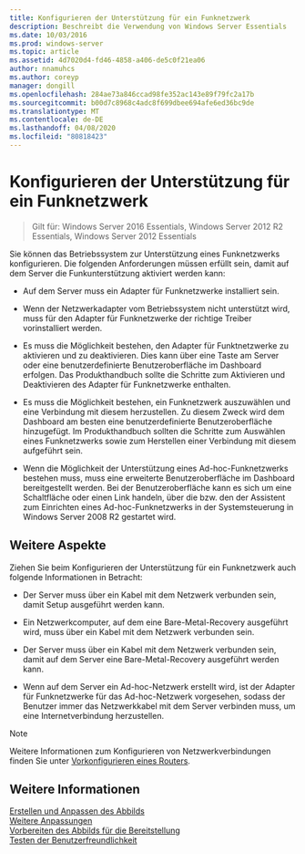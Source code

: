 ```yaml
---
title: Konfigurieren der Unterstützung für ein Funknetzwerk
description: Beschreibt die Verwendung von Windows Server Essentials
ms.date: 10/03/2016
ms.prod: windows-server
ms.topic: article
ms.assetid: 4d7020d4-fd46-4858-a406-de5c0f21ea06
author: nnamuhcs
ms.author: coreyp
manager: dongill
ms.openlocfilehash: 284ae73a846ccad98fe352ac143e89f79fc2a17b
ms.sourcegitcommit: b00d7c8968c4adc8f699dbee694afe6ed36bc9de
ms.translationtype: MT
ms.contentlocale: de-DE
ms.lasthandoff: 04/08/2020
ms.locfileid: "80818423"
---
```

# <a name="configure-support-for-a-wireless-network"></a>Konfigurieren der Unterstützung für ein Funknetzwerk

>Gilt für: Windows Server 2016 Essentials, Windows Server 2012 R2 Essentials, Windows Server 2012 Essentials

Sie können das Betriebssystem zur Unterstützung eines Funknetzwerks konfigurieren. Die folgenden Anforderungen müssen erfüllt sein, damit auf dem Server die Funkunterstützung aktiviert werden kann:  
  
-   Auf dem Server muss ein Adapter für Funknetzwerke installiert sein.  
  
-   Wenn der Netzwerkadapter vom Betriebssystem nicht unterstützt wird, muss für den Adapter für Funknetzwerke der richtige Treiber vorinstalliert werden.  
  
-   Es muss die Möglichkeit bestehen, den Adapter für Funktnetzwerke zu aktivieren und zu deaktivieren. Dies kann über eine Taste am Server oder eine benutzerdefinierte Benutzeroberfläche im Dashboard erfolgen. Das Produkthandbuch sollte die Schritte zum Aktivieren und Deaktivieren des Adapter für Funknetzwerke enthalten.  
  
-   Es muss die Möglichkeit bestehen, ein Funknetzwerk auszuwählen und eine Verbindung mit diesem herzustellen. Zu diesem Zweck wird dem Dashboard am besten eine benutzerdefinierte Benutzeroberfläche hinzugefügt. Im Produkthandbuch sollten die Schritte zum Auswählen eines Funknetzwerks sowie zum Herstellen einer Verbindung mit diesem aufgeführt sein.  
  
-   Wenn die Möglichkeit der Unterstützung eines Ad-hoc-Funknetzwerks bestehen muss, muss eine erweiterte Benutzeroberfläche im Dashboard bereitgestellt werden. Bei der Benutzeroberfläche kann es sich um eine Schaltfläche oder einen Link handeln, über die bzw. den der Assistent zum Einrichten eines Ad-hoc-Funknetzwerks in der Systemsteuerung in Windows Server 2008 R2 gestartet wird.  
  
## <a name="additional-considerations"></a>Weitere Aspekte  
 Ziehen Sie beim Konfigurieren der Unterstützung für ein Funknetzwerk auch folgende Informationen in Betracht:  
  
-   Der Server muss über ein Kabel mit dem Netzwerk verbunden sein, damit Setup ausgeführt werden kann.  
  
-   Ein Netzwerkcomputer, auf dem eine Bare-Metal-Recovery ausgeführt wird, muss über ein Kabel mit dem Netzwerk verbunden sein.  
  
-   Der Server muss über ein Kabel mit dem Netzwerk verbunden sein, damit auf dem Server eine Bare-Metal-Recovery ausgeführt werden kann.  
  
-   Wenn auf dem Server ein Ad-hoc-Netzwerk erstellt wird, ist der Adapter für Funknetzwerke für das Ad-hoc-Netzwerk vorgesehen, sodass der Benutzer immer das Netzwerkkabel mit dem Server verbinden muss, um eine Internetverbindung herzustellen.  
  
> [!NOTE]
>  Weitere Informationen zum Konfigurieren von Netzwerkverbindungen finden Sie unter [Vorkonfigurieren eines Routers](Preconfiguring-a-Router.md).  
  
## <a name="see-also"></a>Weitere Informationen  
 [Erstellen und Anpassen des Abbilds](Creating-and-Customizing-the-Image.md)   
 [Weitere Anpassungen](Additional-Customizations.md)   
 [Vorbereiten des Abbilds für die Bereitstellung](Preparing-the-Image-for-Deployment.md)   
 [Testen der Benutzerfreundlichkeit](Testing-the-Customer-Experience.md)